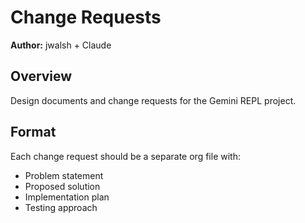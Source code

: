 # Change Requests

**Author:** jwalsh + Claude

## Overview

Design documents and change requests for the Gemini REPL project.

## Format
Each change request should be a separate org file with:
- Problem statement
- Proposed solution
- Implementation plan
- Testing approach
